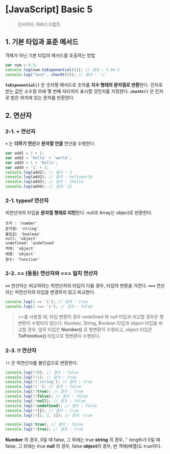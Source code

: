 # [JavaScript] Basic 5
> 인사이드 자바스크립트
## 1. 기본 타입과 표준 메서드
객체가 아닌 기본 타입의 메서드를 호출하는 방법
```javascript
var num = 0.5;
console.log(num.toExponential(1)); // 결과 : 5.0e-1
console.log("test", charAt(2)); // 결과 : 's'
```
**```toExponential()```** 은 숫자형 메서드로 숫자를 **지수 형태의 문자열로 반환**한다. 인자로 받는 값은 소수점 아래 몇 번째 자리까지 표시할 것인지를 지정한다.
**```chatAt()```** 은 인자로 받은 위치에 있는 문자를 반환한다.

## 2. 연산자
### 2-1. + 연산자
**```+```** 는 **더하기 연산**과 **문자열 연결** 연산을 수행한다.
```javascript
var add1 = 1 + 2;
var add2 = 'hello' + 'world';
var add3 = 1 + 'hello';
var add4 = '1' + 2;
console.log(add1); // 결과 : 3
console.log(add2); // 결과 : helloworld
console.log(add3); // 결과 : 1hello
console.log(add4); // 결과: 12
```
### 2-1. typeof 연산자
피연산자의 타입을 **문자열 형태로 리턴**한다.
null과 Array는 object로 반환한다.
```
숫자 : 'number'
문자열: 'string'
불린값: 'boolean'
null: 'object'
undefined: 'undefined'
객체: 'object'
배열: 'object'
함수: 'function'
```

### 2-2. == (동등) 연산자와 === 일치 연산자

**```==```** 연산자는 비교하려는 피연산자의 타입이 다를 경우, 타입의 변환을 거친다.
**```===```** 연산자는 피연산자의 타입을 변경하지 않고 비교한다.
```javascript
console.log(1 == '1'); // 결과 : true
console.log(1 === '1'); // 결과 : false
```
> ==를 사용할 때, 타입 변환의 경우
> undefined 와 null 타입과 비교할 경우은 형변환이 수행되지 않는다.
> Number, String, Boolean 타입과 object 타입을 비교할 경우, 앞의 타입은 **Number()** 로 형변환이 수행되고, object 타입은 **ToPrimitive()** 타입으로 형변환이 수행된다.


### 2-3. !! 연산자
**```!!```** 은 피연산자를 불린값으로 변환한다.
```javascript
console.log(!!0); // 결과 : false
console.log(!!1); // 결과 : true
console.log(!!'string'); // 결과 : true
console.log(!!''); // 결과 : false
console.log(!!true); // 결과 : true
console.log(!!false); // 결과 : false
console.log(!!null); // 결과 : false
console.log(!!undefined); // 결과 : false 
console.log(!!{}); // 결과 : true
console.log(!![1, 2, 3]); // 결과: true

console.log(!true); // 결과 : false
console.log(!!true); // 결과 : true
```
**Number** 의 경우, 0일 때 false, 그 외에는 true
**string** 의 경우, '' length가 0일 때 false, 그 외에는 true
**null** 의 경우, false
**object**의 경우, 빈 객체(배열)도 true이다.

